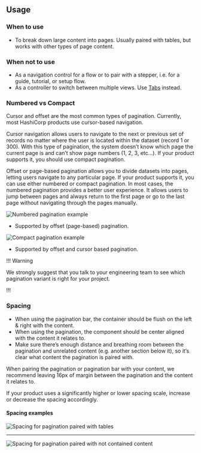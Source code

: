 ## Usage

### When to use

- To break down large content into pages. Usually paired with tables, but works with other types of page content.

### When not to use

- As a navigation control for a flow or to pair with a stepper, i.e. for a guide, tutorial, or setup flow.
- As a controller to switch between multiple views. Use [Tabs](/components/tabs/) instead.

### Numbered vs Compact

Cursor and offset are the most common types of pagination. Currently, most HashiCorp products use cursor-based navigation.

Cursor navigation allows users to navigate to the next or previous set of records no matter where the user is located within the dataset (record 1 or 300). With this type of pagination, the system doesn’t know which page the current page is and can’t show page numbers (1, 2, 3, etc…). If your product supports it, you should use compact pagination.

Offset or page-based pagination allows you to divide datasets into pages, letting users navigate to any particular page. If your product supports it, you can use either numbered or compact pagination. In most cases, the numbered pagination provides a better user experience. It allows users to jump between pages and always return to the first page or go to the last page without navigating through the pages manually.

![Numbered pagination example](/assets/components/pagination/pagination-offset-example.png)
- Supported by offset (page-based) pagination.

![Compact pagination example](/assets/components/pagination/pagination-cursor-example.png)
- Supported by offset and cursor based pagination.

!!! Warning 

We strongly suggest that you talk to your engineering team to see which pagination variant is right for your project.

!!!

### Spacing

- When using the pagination bar, the container should be flush on the left & right with the content.
- When using the pagination, the component should be center aligned with the content it relates to.
- Make sure there’s enough distance and breathing room between the pagination and unrelated content (e.g. another section below it), so it’s clear what content the pagination is paired with.

When pairing the pagination or pagination bar with your content, we recommend leaving 16px of margin between the pagination and the content it relates to.

If your product uses a significantly higher or lower spacing scale, increase or decrease the spacing accordingly.

#### Spacing examples

![Spacing for pagination paired with tables](/assets/components/pagination/pagination-spacing-tables.png)

---

![Spacing for pagination paired with not contained content](/assets/components/pagination/pagination-spacing-not-contained.png)
